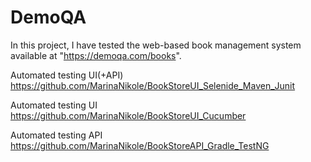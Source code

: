 # DemoQA

In this project, I have tested the web-based book management system available at "https://demoqa.com/books".


Automated testing UI(+API) 
https://github.com/MarinaNikole/BookStoreUI_Selenide_Maven_Junit

Automated testing UI 
https://github.com/MarinaNikole/BookStoreUI_Cucumber


Automated testing API
https://github.com/MarinaNikole/BookStoreAPI_Gradle_TestNG
